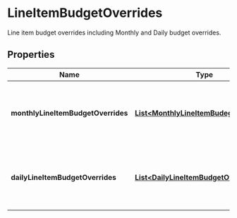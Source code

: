 

# LineItemBudgetOverrides

Line item budget overrides including Monthly and Daily budget overrides.

## Properties

| Name | Type | Description | Notes |
|------------ | ------------- | ------------- | -------------|
|**monthlyLineItemBudgetOverrides** | [**List&lt;MonthlyLineItemBudegetOverride&gt;**](MonthlyLineItemBudegetOverride.md) | Line item budget override monthly part, chronological order restricted. |  |
|**dailyLineItemBudgetOverrides** | [**List&lt;DailyLineItemBudgetOverride&gt;**](DailyLineItemBudgetOverride.md) | Line item budget override daily part, chronological order restricted. |  |



